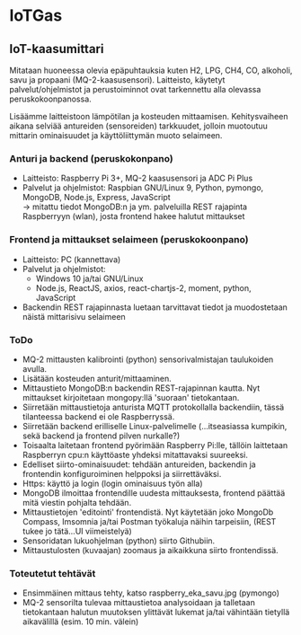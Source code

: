 # IoTGas
## IoT-kaasumittari 
Mitataan huoneessa olevia epäpuhtauksia kuten H2, LPG, CH4, CO, alkoholi, savu ja propaani (MQ-2-kaasusensori). Laitteisto, käytetyt palvelut/ohjelmistot ja perustoiminnot ovat tarkennettu alla olevassa peruskokoonpanossa.

Lisäämme laitteistoon lämpötilan ja kosteuden mittaamisen. Kehitysvaiheen aikana selviää antureiden (sensoreiden) tarkkuudet, jolloin muotoutuu mittarin ominaisuudet ja käyttöliittymän muoto selaimeen.    

### Anturi ja backend (peruskokonpano)
- Laitteisto: Raspberry Pi 3+, MQ-2 kaasusensori ja ADC Pi Plus
- Palvelut ja ohjelmistot: Raspbian GNU/Linux 9, Python, pymongo, MongoDB, Node.js, Express, JavaScript  
-> mitattu tiedot MongoDB:n ja ym. palveluilla REST rajapinta Raspberryyn (wlan), josta frontend hakee halutut mittaukset  

### Frontend ja mittaukset selaimeen (peruskokoonpano)
- Laitteisto: PC (kannettava)
- Palvelut ja ohjelmistot: 
  - Windows 10 ja/tai GNU/Linux
  - Node.js, ReactJS, axios, react-chartjs-2, moment, python, JavaScript 
- Backendin REST rajapinnasta luetaan tarvittavat tiedot ja muodostetaan näistä mittarisivu selaimeen
 
### ToDo
- MQ-2 mittausten kalibrointi (python) sensorivalmistajan taulukoiden avulla. 
- Lisätään kosteuden anturit/mittaaminen.  
- Mittaustieto MongoDB:n backendin REST-rajapinnan kautta. Nyt mittaukset kirjoitetaan mongopy:llä 'suoraan' tietokantaan. 
- Siirretään mittaustietoja anturista MQTT protokollalla backendiin, tässä tilanteessa backend ei ole Raspberryssä. 
- Siirretään backend erilliselle Linux-palvelimelle (...itseasiassa kumpikin, sekä backend ja frontend pilven nurkalle?)
- Toisaalta laitetaan frontend pyörimään Raspberry Pi:lle, tällöin laittetaan Raspberryn cpu:n käyttöaste yhdeksi mitattavaksi suureeksi.
- Edelliset siirto-ominaisuudet: tehdään antureiden, backendin ja frontendin konfiguroiminen helppoksi ja siirrettäväksi. 
- Https: käyttö ja login (login ominaisuus työn alla)
- MongoDB ilmoittaa frontendille uudesta mittauksesta, frontend päättää mitä viestin pohjalta tehdään.  
- Mittaustietojen 'editointi' frontendistä.  Nyt käytetään joko MongoDb Compass, Imsomnia ja/tai Postman työkaluja näihin tarpeisiin, (REST tukee jo tätä...UI viimeistelyä) 
- Sensoridatan lukuohjelman (python) siirto Githubiin.  
- Mittaustulosten (kuvaajan) zoomaus ja aikaikkuna siirto frontendissä.  


### Toteutetut tehtävät
- Ensimmäinen mittaus tehty, katso raspberry_eka_savu.jpg (pymongo)
- MQ-2 sensorilta tulevaa mittaustietoa analysoidaan ja talletaan tietokantaan halutun muutoksen ylittävät lukemat ja/tai vähintään tietyllä aikavälillä (esim. 10 min. välein)
